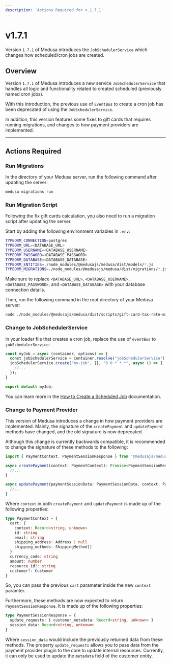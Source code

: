 ```yaml
---
description: 'Actions Required for v.1.7.1'
---
```


# v1.7.1

Version `1.7.1` of Medusa introduces the `JobSchedulerService` which changes how scheduled/cron jobs are created.

## Overview

Version `1.7.1` of Medusa introduces a new service `JobSchedulerService` that handles all logic and functionality related to created scheduled (previously named cron jobs).

With this introduction, the previous use of `EventBus` to create a cron job has been deprecated of using the `JobSchedulerService`.

In addition, this version features some fixes to gift cards that requires running migrations, and changes to how payment providers are implemented.

---

## Actions Required

### Run Migrations

In the directory of your Medusa server, run the following command after updating the server:

```bash
medusa migrations run
```

### Run Migration Script

Following the fix gift cards calculation, you also need to run a migration script after updating the server.

Start by adding the following environment variables in `.env`:

```bash
TYPEORM_CONNECTION=postgres
TYPEORM_URL=<DATABASE_URL>
TYPEORM_USERNAME=<DATABASE_USERNAME>
TYPEORM_PASSWORD=<DATABASE_PASSWORD>
TYPEORM_DATABASE=<DATABASE_DATABASE>
TYPEORM_ENTITIES=./node_modules/@medusajs/medusa/dist/models/*.js
TYPEORM_MIGRATIONS=./node_modules/@medusajs/medusa/dist/migrations/*.js
```

Make sure to replace `<DATABASE_URL>`, `<DATABASE_USERNAME>`, `<DATABASE_PASSWORD>`, and `<DATABASE_DATABASE>` with your database connection details.

Then, run the following command in the root directory of your Medusa server:

```bash
node ./node_modules/@medusajs/medusa/dist/scripts/gift-card-tax-rate-migration.js
```

### Change to JobSchedulerService

In your loader file that creates a cron job, replace the use of `eventBus` to `jobSchedulerService`:

```ts
const myJob = async (container, options) => {
  const jobSchedulerService = container.resolve("jobSchedulerService");
  jobSchedulerService.create("my-job", {}, "0 0 * * *", async () => {
    //...
  });
}

export default myJob;
```

You can learn more in the [How to Create a Scheduled Job](../scheduled-jobs/create.md) documentation.

### Change to Payment Provider

This version of Medusa introduces a change in how payment providers are implemented. Mainly, the signature of the `createPayment` and `updatePayment` methods have changed, and the old signature is now deprecated.

Although this change is currently backwards compatible, it is recommended to change the signature of these methods to the following:

```ts
import { PaymentContext, PaymentSessionResponse } from '@medusajs/medusa'

async createPayment(context: PaymentContext): Promise<PaymentSessionResponse> {
  //...
}

async updatePayment(paymentSessionData: PaymentSessionData, context: PaymentContext): Promise<PaymentSessionResponse> {
  //...
}
```

Where `context` in both `createPayment` and `updatePayment` is made up of the following properties:

```ts
type PaymentContext = {
  cart: {
    context: Record<string, unknown>
    id: string
    email: string
    shipping_address: Address | null
    shipping_methods: ShippingMethod[]
  }
  currency_code: string
  amount: number
  resource_id?: string
  customer?: Customer
}
```

So, you can pass the previous `cart` parameter inside the new `context` paramter.

Furthermore, these methods are now expected to return `PaymentSessionResponse`. It is made up of the following properties:

```ts
type PaymentSessionResponse = {
  update_requests: { customer_metadata: Record<string, unknown> }
  session_data: Record<string, unknown>
}
```

Where `session_data` would include the previously returned data from these methods. The property `update_requests` allows you to pass data from the payment provider plugin to the core to update internal resources. Currently, it can only be used to update the `metadata` field of the customer entity.
